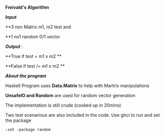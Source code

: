 ****Freivald's Algorithm****



***Input*** 

**3 nxn Matrix m1, m2 test and  

**1 nx1 random 0/1 vector 

***Output*** : 

**True if test = m1 x m2 ** 

**False if test /= m1 x m2 **

***About the program***

Haskell Program uses **Data.Matrix** to help with Martrix manipulations

**UnsafeIO and Random** are used for random vector generation

The implementation is still crude (cooked up in 20mins)

Two test scenarious are also included in the code.
Use ghci  to run 
and set the package

```console
:set -package random
```
